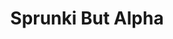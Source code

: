 ---
slug: sprunki-but-alpha-2794
title: Sprunki But Alpha
description: "Sprunki But Alpha is an exciting online game. Play for free directly in your browser!"
icon: /images/popular_mods/Sprunki But Alpha.png
url: https://scratch.mit.edu/projects/1081200267/embed
previewImage: /images/popular_mods/Sprunki But Alpha.png
type: popular mods

# SEO配置
seo:
  title: "Sprunki But Alpha - Play Free Online Game | Fun Browser Games"
  description: "Sprunki But Alpha - Play this fun online game for free in your browser. No download required!"
  ogImage: "/images/popular_mods/Sprunki But Alpha.png"
  keywords: "sprunki-but-alpha-2794, online game, browser game, free game, popular mods game, play online"

videoUrls:
  - https://www.youtube.com/embed/example1
  - https://www.youtube.com/embed/example2

whyPlay:
  title: "Why Play Sprunki But Alpha?"
  items:
    - "Immersive Gameplay: Sprunki But Alpha offers an engaging and immersive gaming experience that will keep you entertained for hours"
    - "Challenging Levels: Test your skills with increasingly difficult challenges and obstacles"
    - "Beautiful Graphics: Enjoy stunning visuals and smooth animations that bring the game world to life"
    - "Regular Updates: New content and features are added regularly to keep the game fresh and exciting"
    - "Free to Play: Experience all the fun without spending a penny"
    - "Community Features: Connect with other players, share strategies, and compete for high scores"
    - "Cross-Platform: Play on any device with a web browser, no downloads required"

features:
  title: "Key Features of Sprunki But Alpha"
  image: "/images/popular_mods/Sprunki But Alpha.png"
  items:
    - "Intuitive Controls: Easy to learn controls make Sprunki But Alpha accessible for players of all skill levels"
    - "Multiple Game Modes: Enjoy various gameplay options that provide different challenges and experiences"
    - "Character Customization: Personalize your gaming experience with unique characters and items"
    - "Achievement System: Complete special tasks to earn rewards and recognition"
    - "Leaderboards: Compete with players worldwide and see who can achieve the highest scores"

characteristics:
  title: "Game Characteristics"
  image: "/images/popular_mods/Sprunki But Alpha.png"
  items:
    - "Genre: Popular mods game with elements of strategy and skill"
    - "Difficulty: Suitable for both casual gamers and those seeking a challenge"
    - "Play Time: Quick sessions or extended gameplay, depending on your preference"
    - "Art Style: Vibrant and engaging visuals that enhance the gaming experience"
    - "Sound Design: Immersive audio that complements the gameplay perfectly"

info: "Sprunki But Alpha is an exciting online game that offers players a unique and engaging gaming experience. With its intuitive controls, stunning visuals, and challenging gameplay, Sprunki But Alpha provides hours of entertainment for players of all ages and skill levels. Whether you're looking for a quick gaming session during a break or an extended play session, Sprunki But Alpha delivers an immersive experience that will keep you coming back for more. The game features multiple levels of increasing difficulty, ensuring that players are constantly challenged as they progress. With regular updates adding new content and features, Sprunki But Alpha remains fresh and exciting, providing endless entertainment options for its growing community of players."

howToPlayIntro: "Welcome to Sprunki But Alpha! This guide will walk you through the basics and help you master the game. Whether you're a beginner or looking to improve your skills, these tips and instructions will enhance your gaming experience."

howToPlaySteps:
  - title: "Getting Started"
    description: "Begin your Sprunki But Alpha adventure by familiarizing yourself with the controls. Use your keyboard or mouse to navigate through the game interface. The tutorial will guide you through the basic mechanics and help you understand the objectives."
  - title: "Understanding the Objectives"
    description: "In Sprunki But Alpha, your main goal is to progress through levels by completing specific objectives. Each level presents unique challenges that require different strategies and approaches."
  - title: "Mastering the Controls"
    description: "Practice using the controls to improve your precision and reaction time. Sprunki But Alpha requires quick reflexes and strategic thinking to overcome obstacles and defeat opponents."
  - title: "Utilizing Power-ups"
    description: "Collect power-ups throughout the game to enhance your abilities and overcome difficult challenges. Each power-up offers unique advantages that can be crucial for success."
  - title: "Developing Strategies"
    description: "As you progress in Sprunki But Alpha, develop effective strategies for different scenarios. Analyze patterns, anticipate challenges, and adapt your approach to maximize your performance."

faq:
  title: "Frequently Asked Questions about Sprunki But Alpha"
  items:
    - question: "Is Sprunki But Alpha free to play?"
      answer: "Yes, Sprunki But Alpha is completely free to play directly in your web browser. No downloads or purchases are required to enjoy the full game experience."
    - question: "Can I play Sprunki But Alpha on mobile devices?"
      answer: "Yes, Sprunki But Alpha is optimized for both desktop and mobile play. You can enjoy the game on any device with a web browser and internet connection."
    - question: "Are there any in-game purchases?"
      answer: "While Sprunki But Alpha is free to play, there may be optional in-game purchases available for cosmetic items or additional features that don't affect core gameplay."
    - question: "How often is Sprunki But Alpha updated?"
      answer: "The developers regularly update Sprunki But Alpha with new content, features, and improvements based on player feedback and game performance."
    - question: "Can I play Sprunki But Alpha offline?"
      answer: "Currently, Sprunki But Alpha requires an internet connection to play as it's a browser-based online game."
    - question: "Is Sprunki But Alpha suitable for children?"
      answer: "Yes, Sprunki But Alpha is designed to be family-friendly and suitable for players of all ages."
    - question: "How do I report bugs or issues?"
      answer: "If you encounter any problems while playing Sprunki But Alpha, you can report them through the game's support page or contact the developers directly through their website."
    - question: "Still Have Questions?"
      answer: "If you have additional questions about Sprunki But Alpha that aren't covered in this FAQ, please visit our support center or contact our customer service team for assistance."
---